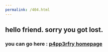 ```yaml
---
permalink: /404.html
---
```


## hello friend. sorry you got lost.

### you can go here : [p4pp3rfry homepage](https://p4pp3rfry.com)
